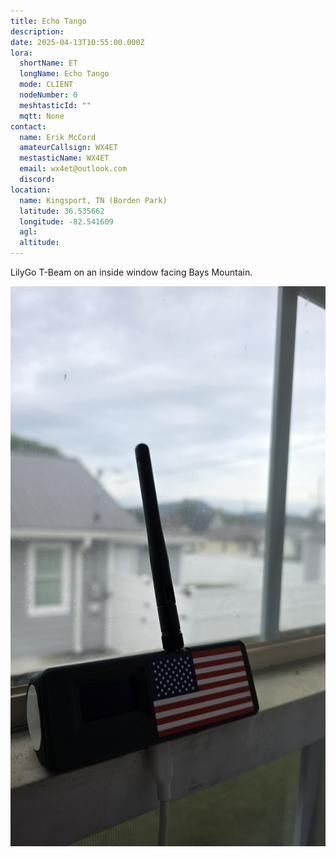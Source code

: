 ```yaml
---
title: Echo Tango
description: 
date: 2025-04-13T10:55:00.000Z
lora:
  shortName: ET
  longName: Echo Tango
  mode: CLIENT
  nodeNumber: 0
  meshtasticId: ""
  mqtt: None
contact:
  name: Erik McCord
  amateurCallsign: WX4ET
  mestasticName: WX4ET
  email: wx4et@outlook.com
  discord: 
location:
  name: Kingsport, TN (Borden Park)
  latitude: 36.535662
  longitude: -82.541609
  agl: 
  altitude: 
---
```


LilyGo T-Beam on an inside window facing Bays Mountain.

![Photo of node](20251007_100906.jpeg)